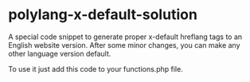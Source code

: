 # polylang-x-default-solution
A special code snippet to generate proper x-default hreflang tags to an English website version. After some minor changes, you can make any other language version default.

To use it just add this code to your functions.php file.
